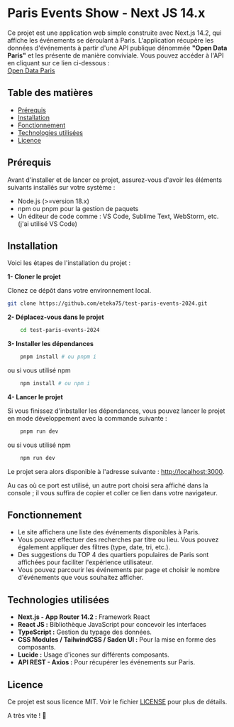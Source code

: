 # Paris Events Show - Next JS 14.x

Ce projet est une application web simple construite avec Next.js 14.2, qui affiche les événements se déroulant à Paris.
L'application récupère les données d'événements à partir d'une API publique dénommée **"Open Data Paris"** et les présente de manière conviviale.
Vous pouvez accéder à l'API en cliquant sur ce lien ci-dessous :  
[Open Data Paris](https://opendata.paris.fr/explore/dataset/que-faire-a-paris-/api/?disjunctive.tags&disjunctive.address_name&disjunctive.address_zipcode&disjunctive.address_city&disjunctive.pmr&disjunctive.blind&disjunctive.deaf&disjunctive.price_type&disjunctive.access_type&disjunctive.programs)

## Table des matières

- [Prérequis](#prérequis)
- [Installation](#installation)
- [Fonctionnement](#fonctionnement)
- [Technologies utilisées](#technologies-utilisées)
- [Licence](#licence)

## Prérequis

Avant d'installer et de lancer ce projet, assurez-vous d'avoir les éléments suivants installés sur votre système :

- Node.js (>=version 18.x)
- npm ou pnpm pour la gestion de paquets
- Un éditeur de code comme : VS Code, Sublime Text, WebStorm, etc. (j'ai utilisé VS Code)

## Installation

Voici les étapes de l'installation du projet :

**1- Cloner le projet**

Clonez ce dépôt dans votre environnement local.

```bash
git clone https://github.com/eteka75/test-paris-events-2024.git
```

**2- Déplacez-vous dans le projet**

```bash
    cd test-paris-events-2024
```

**3- Installer les dépendances**

```bash
    pnpm install # ou pnpm i
```

ou si vous utilisé npm

```bash
    npm install # ou npm i
```

**4- Lancer le projet**

Si vous finissez d'inbstaller les dépendances, vous pouvez lancer le projet en mode développement avec la commande suivante :

```bash
    pnpm run dev
```

ou si vous utilisé npm

```bash
    npm run dev
```

Le projet sera alors disponible à l'adresse suivante : [http://localhost:3000](http://localhost:3000).

Au cas où ce port est utilisé, un autre port choisi sera affiché dans la console ; il vous suffira de copier et coller ce lien dans votre navigateur.

## Fonctionnement

- Le site affichera une liste des événements disponibles à Paris.
- Vous pouvez effectuer des recherches par titre ou lieu. Vous pouvez également appliquer des filtres (type, date, tri, etc.).
- Des suggestions du TOP 4 des quartiers populaires de Paris sont affichées pour faciliter l'expérience utilisateur.
- Vous pouvez parcourir les événements par page et choisir le nombre d'événements que vous souhaitez afficher.

## Technologies utilisées

- **Next.js - App Router 14.2 :** Framework React
- **React JS :** Bibliothèque JavaScript pour concevoir les interfaces
- **TypeScript :** Gestion du typage des données.
- **CSS Modules / TailwindCSS / Sadcn UI :** Pour la mise en forme des composants.
- **Lucide :** Usage d'icones sur différents composants.
- **API REST - Axios :** Pour récupérer les événements sur Paris.

## Licence

Ce projet est sous licence MIT. Voir le fichier [LICENSE](https://fr.wikipedia.org/wiki/Licence_MIT) pour plus de détails.

A très vite ! 🤗

